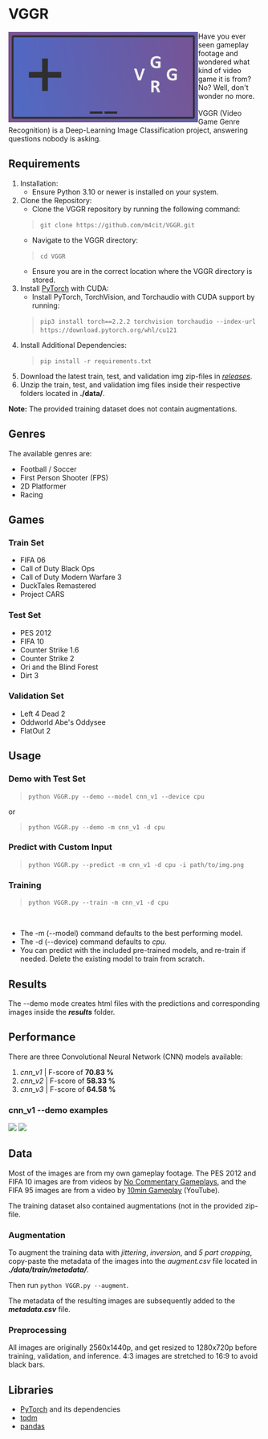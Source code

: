 # VGGR
<img src='https://raw.githubusercontent.com/m4cit/VGGR/main/gallery/icon.png' align="left" height="180">
Have you ever seen gameplay footage and wondered what kind of video game it is from? No? Well, don't wonder no more.
<br /><br />
VGGR (Video Game Genre Recognition) is a Deep-Learning Image Classification project, answering questions nobody is asking.
<br clear="left"/>


## Requirements
1. Installation:
   - Ensure Python 3.10 or newer is installed on your system.
2. Clone the Repository:
   - Clone the VGGR repository by running the following command:
   > `git clone https://github.com/m4cit/VGGR.git`
   - Navigate to the VGGR directory:
   > `cd VGGR`
   - Ensure you are in the correct location where the VGGR directory is stored.
3. Install [PyTorch](https://pytorch.org/get-started/locally/) with CUDA:
   - Install PyTorch, TorchVision, and Torchaudio with CUDA support by running:
   > `pip3 install torch==2.2.2 torchvision torchaudio --index-url https://download.pytorch.org/whl/cu121`
4. Install Additional Dependencies:
   > `pip install -r requirements.txt`
5. Download the latest train, test, and validation img zip-files in [*releases*](https://github.com/m4cit/VGGR/releases).
6. Unzip the train, test, and validation img files inside their respective folders located in **./data/**.

**Note:** The provided training dataset does not contain augmentations.


## Genres
The available genres are:
- Football / Soccer
- First Person Shooter (FPS)
- 2D Platformer
- Racing

## Games
### Train Set
- FIFA 06
- Call of Duty Black Ops
- Call of Duty Modern Warfare 3
- DuckTales Remastered
- Project CARS

### Test Set
- PES 2012
- FIFA 10
- Counter Strike 1.6
- Counter Strike 2
- Ori and the Blind Forest
- Dirt 3

### Validation Set
- Left 4 Dead 2
- Oddworld Abe's Oddysee
- FlatOut 2

## Usage
### Demo with Test Set
>```
>python VGGR.py --demo --model cnn_v1 --device cpu
>```
or
>```
>python VGGR.py --demo -m cnn_v1 -d cpu
>```
### Predict with Custom Input
>```
>python VGGR.py --predict -m cnn_v1 -d cpu -i path/to/img.png
>```
### Training
>```
>python VGGR.py --train -m cnn_v1 -d cpu
>```

<br />

- The -m (--model) command defaults to the best performing model.
- The -d (--device) command defaults to *cpu*.
- You can predict with the included pre-trained models, and re-train if needed. Delete the existing model to train from scratch.

## Results
The --demo mode creates html files with the predictions and corresponding images inside the _**results**_ folder.

## Performance
There are three Convolutional Neural Network (CNN) models available:

1. *cnn_v1* | F-score of **70.83 %**
2. *cnn_v2* | F-score of **58.33 %**
3. *cnn_v3* | F-score of **64.58 %**


### cnn_v1 --demo examples
<img src='https://raw.githubusercontent.com/m4cit/VGGR/main/gallery/perf_v1_1.png' width="500">
<img src='https://raw.githubusercontent.com/m4cit/VGGR/main/gallery/perf_v1_2.png' width="500">


## Data
Most of the images are from my own gameplay footage.
The PES 2012 and FIFA 10 images are from videos by [No Commentary Gameplays](https://www.youtube.com/@NCGameplays), and the FIFA 95 images are from a video by [10min Gameplay](https://www.youtube.com/@10minGameplay1) (YouTube).

The training dataset also contained augmentations (not in the provided zip-file.

### Augmentation
To augment the training data with *jittering*, *inversion*, and *5 part cropping*, copy-paste the metadata of the images into the *augment.csv* file located in _**./data/train/metadata/**_.

Then run `python VGGR.py --augment`.

The metadata of the resulting images are subsequently added to the _**metadata.csv**_ file.


### Preprocessing
All images are originally 2560x1440p, and get resized to 1280x720p before training, validation, and inference. 4:3 images are stretched to 16:9 to avoid black bars.


## Libraries
* [PyTorch](https://pytorch.org/) and its dependencies
* [tqdm](https://tqdm.github.io/)
* [pandas](https://pandas.pydata.org/)


